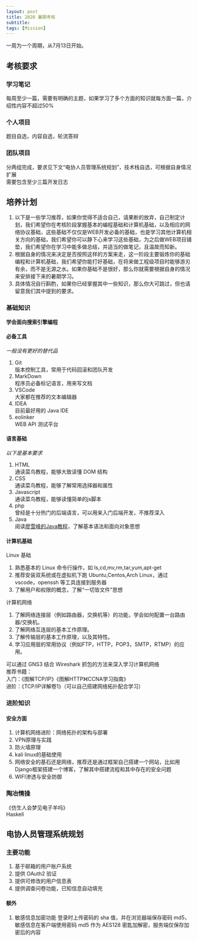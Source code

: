```yaml
---
layout: post
title: 2020 暑期考核
subtitle: 
tags: [Mission]
---
```


一周为一个周期，从7月13日开始。

## 考核要求

### 学习笔记

每周至少一篇，需要有明确的主题，如果学习了多个方面的知识就每方面一篇，介绍性内容不超过50%  

### 个人项目

题目自选，内容自选，轮流答辩

### 团队项目

分两组完成，要求见下文“电协人员管理系统规划”，技术栈自选，可根据自身情况扩展  
需要包含至少三篇开发日志
<!--more-->

## 培养计划

1. 以下是一些学习推荐，如果你觉得不适合自己，请果断的放弃，自己制定计划，我们希望你在考核阶段掌握基本的编程基础和计算机基础，以及相应的网络协议基础，这些基础不仅仅是WEB开发必备的基础，也是学习其他计算机相关方向的基础，我们希望你可以静下心来学习这些基础，为之后做WEB项目铺垫，我们希望你在学习中能多做总结，并适当的做笔记，且温故而知新。
1. 根据自身的情况来决定是否按照这样的方案来走，这一阶段主要锻炼你的基础编程和计算机基础，我们希望你能打好基础，在将来做工程级项目时能够游刃有余，而不是无源之水。如果你基础不是很好，那么你就需要根据自身的情况来安排接下来的暑期学习。
1. 具体情况自行斟酌，如果你已经掌握其中一些知识，那么你大可跳过，但也请留意我们其中提到的要求。

### 基础知识

**学会面向搜索引擎编程**

#### 必备工具

*一般没有更好的替代品*

1. Git  
    版本控制工具，常用于代码回滚和团队开发
1. MarkDown  
    程序员必备标记语言，用来写文档
1. VSCode  
    大家都在推荐的文本编辑器
1. IDEA  
    目前最好用的 Java IDE
1. eolinker  
    WEB API 测试平台

#### 语言基础

*以下是基本要求*

1. HTML  
    通读菜鸟教程，能够大致读懂 DOM 结构
1. CSS    
    通读菜鸟教程，能够了解常用选择器和属性
1. Javascript  
    通读菜鸟教程，能够读懂简单的js脚本
1. php  
    曾经是十分热门的后端语言，可以用来入门后端开发，不推荐深入
1. Java  
    阅读[廖雪峰的Java教程](https://www.liaoxuefeng.com/wiki/1252599548343744)，了解基本语法和面向对象思想

#### 计算机基础

Linux 基础

1. 熟悉基本的 Linux 命令行操作，如 ls,cd,mv,rm,tar,yum,apt-get
1. 推荐安装双系统或在虚拟机下跑 Ubuntu,Centos,Arch Linux，通过 vscode，openssh 等工具连接到服务器
1. 了解用户和权限的概念，了解“一切皆文件”思想

计算机网络

1. 了解网络连接层（例如路由器，交换机等）的功能，学会如何配置一台路由器/交换机。
1. 了解网络互连层的基本工作原理。
1. 了解传输层的基本工作原理，以及其特性。
1. 学习应用层的常用协议（例如FTP，HTTP，POP3，SMTP，RTMP）的应用。

可以通过 GNS3 结合 Wireshark 抓包的方法来深入学习计算机网络  
推荐书籍：  
入门：《图解TCP/IP》《图解HTTP》《CCNA学习指南》  
进阶：《TCP/IP详解卷1》（可以自己搭建网络拓扑配合学习）  

### 进阶知识

#### 安全方面

1. 计算机网络进阶：网络拓扑的架构与部署
2. VPN原理与实践
3. 防火墙原理
4. kali linux的基础使用
5. 网络安全的基石还是网络，推荐还是通过框架自己搭建一个网站，比如用Django框架搭建一个博客，了解其中搭建流程和其中存在的安全问题
6. WIFI渗透与安全防御

### 陶冶情操

《仿生人会梦见电子羊吗》  
Haskell  

## 电协人员管理系统规划

### 主要功能

1. 基于邮箱的用户账户系统
1. 提供 OAuth2 验证
1. 提供可修改的用户信息表
1. 提供调查问卷功能，已知信息自动填充

#### 额外

1. 敏感信息加密功能
    登录时上传密码的 sha 值，并在浏览器端保存密码 md5，敏感信息在客户端使用密码 md5 作为 AES128 密匙加解密，服务端仅保存加密后的内容